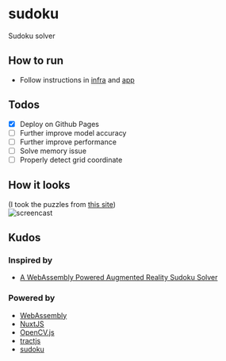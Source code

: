 # sudoku
Sudoku solver

## How to run
- Follow instructions in [infra](./infra) and [app](./app)

## Todos
- [x] Deploy on Github Pages
- [ ] Further improve model accuracy
- [ ] Further improve performance
- [ ] Solve memory issue
- [ ] Properly detect grid coordinate

## How it looks
(I took the puzzles from [this site](https://www.websudoku.com/))\
![screencast](docs/screencast.gif)

## Kudos
### Inspired by
- [A WebAssembly Powered Augmented Reality Sudoku Solver](https://blog.scottlogic.com/2020/01/03/webassembly-sudoku-solver.html)

### Powered by
- [WebAssembly](https://www.rust-lang.org/what/wasm)
- [NuxtJS](https://nuxtjs.org/)
- [OpenCV.js](https://docs.opencv.org/master/d5/d10/tutorial_js_root.html)
- [tractjs](https://github.com/bminixhofer/tractjs)
- [sudoku](https://docs.rs/sudoku)

